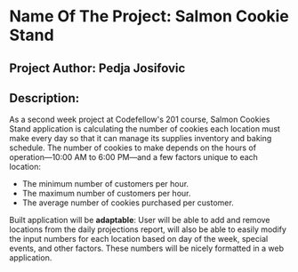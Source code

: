 # Name Of The Project: Salmon Cookie Stand
## Project Author: Pedja Josifovic
## Description:
As a second week project at Codefellow's 201 course, Salmon Cookies Stand application is calculating the number of cookies each location must make every day so that it can manage its supplies inventory and baking schedule. The number of cookies to make depends on the hours of operation—10:00 AM to 6:00 PM—and a few factors unique to each location:

* The minimum number of customers per hour.
* The maximum number of customers per hour.
* The average number of cookies purchased per customer.

Built application will be **adaptable**: User will be able to add and remove locations from the daily projections report, will also be able to easily modify the input numbers for each location based on day of the week, special events, and other factors. These numbers will be nicely formatted in a web application.
